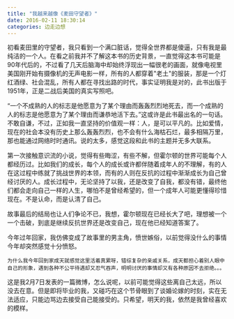 ```yaml
---
title: "我越来越像《麦田守望者》"
date: 2016-02-11 18:30:14
categories: 边走边想
---
```


初看麦田里的守望者，我只看到一个满口脏话，觉得全世界都是傻逼，只有我是最纯洁的一个人。在看之前我并不了解这本书的历史背景，一直觉得这本书可能是90年代后的，不过看了几天后脑海中却始终浮现出一幅很老的画面，就像电视里美国刚开始有摄像机的无声电影一样，所有的人都穿着"老土"的服装，那是一个灯红酒绿、社会混乱，所有人都在寻找出路的时代，事实证明我是对的，此书出版于1951年，正是二战后美国的真实写照吧。

“一个不成熟的人的标志是他愿意为了某个理由而轰轰烈烈地死去，而一个成熟的人的标志是他愿意为了某个理由而谦恭地活下去。”这或许是此书最出名的一句话。不敢自谦，不过，正如我一直坚持的价值观一样：人，是可以平凡的。比如爱情，现在的社会本没有历史上那么轰轰烈烈，也不会有什么海枯石烂，最多相隔万里，那也能通过网络时时通讯。说的太多，感觉这段和此书的主题并无多大联系。

第一次接触意识流的小说，觉得有些晦涩，有些不解，但霍尔顿的世界可能每个人都经历过。比如我们的成长，每个人的成长或许都伴随着成年人的不理解，有的人在这过程中练就了挑战世界的本领，而有的人则在反抗的过程中渐渐成长为自己曾经讨厌的人。成长过程中，无论坚持了以我，还是改变了自我，都没有错，最终他们都会走向自己一样的人生，哪怕不是曾经希望的，但一个成年人可能更懂得珍惜现在。不是认命，而是认清了自己。

故事最后的结局也让人们争论不已，我想，霍尔顿现在已经长大了吧，理想被一个一个击破，到底是继续反抗世界还是改变自己，现在他已经知道答案了。

今年过年回家，我仿佛变成了故事里的男主角，愤世嫉俗，以前觉得没什么的事情今年却突然感觉十分愤怒。
	
	为什么我今年回到家成天就感觉这里活着真累呀，错综复杂的亲戚关系，成天都担心着别人眼中自己的形象，遇到各种不公平待遇却又忍气吞声，明明讨厌的事情却又有各种原因不去拒绝。。。
这是我2月7日发表的一篇微博，怎么说呢，以前可能觉得这些离自己太远，所以没去在意。但是即将毕业的我，又碰巧在这个节骨眼到了谈婚论嫁的时刻，实在无法适应，只能边骂边去接受自己能接受的。只希望，明天的我，依然是我曾经喜欢的模样。
